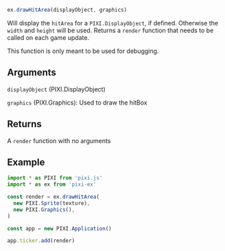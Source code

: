 ```js
ex.drawHitArea(displayObject, graphics)
```

Will display the `hitArea` for a `PIXI.DisplayObject`, if defined. Otherwise the `width` and `height` will be used. Returns a `render` function that needs to be called on each game update.

This function is only meant to be used for debugging.

## Arguments

`displayObject` (PIXI.DisplayObject)

`graphics` (PIXI.Graphics): Used to draw the hitBox

## Returns

A `render` function with no arguments

## Example

```js
import * as PIXI from 'pixi.js'
import * as ex from 'pixi-ex'

const render = ex.drawHitArea(
  new PIXI.Sprite(texture), 
  new PIXI.Graphics(),
)

const app = new PIXI.Application()

app.ticker.add(render)
```
